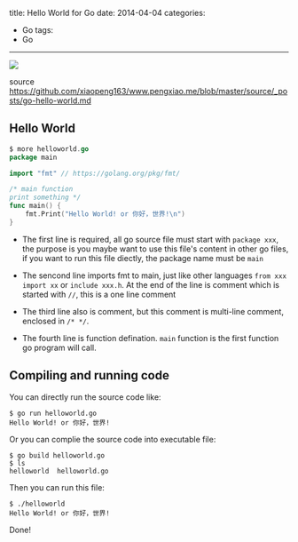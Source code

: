 title: Hello World for Go
date: 2014-04-04
categories:
- Go
tags:
- Go
---

![](/thumbnails/install-go-from-source/1.png)

source https://github.com/xiaopeng163/www.pengxiao.me/blob/master/source/_posts/go-hello-world.md


## Hello World

```go
$ more helloworld.go 
package main

import "fmt" // https://golang.org/pkg/fmt/

/* main function
print something */
func main() {
    fmt.Print("Hello World! or 你好，世界!\n")
}
```

* The first line is required, all go source file must start with `package xxx`, the purpose is you maybe want to use
this file's content in other go files, if you want to run this file diectly, the package name must be `main`

* The sencond line imports fmt to main, just like other languages `from xxx import xx` or `include xxx.h`. At the end of 
the line is comment which is started with `//`, this is a one line comment

* The third line also is comment, but this comment is multi-line comment, enclosed in `/* */`.

* The fourth line is function defination. `main` function is the first function go program will call.


## Compiling and running code

You can directly run the source code like:

```
$ go run helloworld.go 
Hello World! or 你好，世界!
```

Or you can complie the source code into executable file:

```
$ go build helloworld.go 
$ ls
helloworld  helloworld.go
```

Then you can run this file:

```
$ ./helloworld 
Hello World! or 你好，世界!
```

Done!
